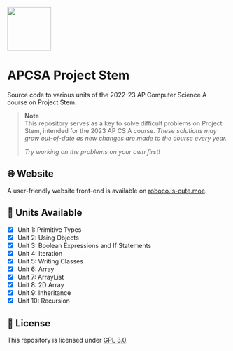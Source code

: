 <p><img src="https://raw.githubusercontent.com/ricky8k/APCSA-ProjectStem/main/icon.png" width="100"></p>

# APCSA Project Stem

Source code to various units of the 2022-23 AP Computer Science A course on Project Stem.

> **Note**  
> This repository serves as a key to solve difficult problems on Project Stem, intended for the 2023 AP CS A course. *These solutions may grow out-of-date as new changes are made to the course every year.*
>
> *Try working on the problems on your own first!*

## 🌐 Website
A user-friendly website front-end is available on [roboco.is-cute.moe](https://roboco.is-cute.moe/project-stem).
  
## 📃 Units Available
- [X] Unit 1: Primitive Types
- [X] Unit 2: Using Objects
- [X] Unit 3: Boolean Expressions and If Statements
- [X] Unit 4: Iteration
- [X] Unit 5: Writing Classes
- [X] Unit 6: Array
- [X] Unit 7: ArrayList
- [X] Unit 8: 2D Array
- [X] Unit 9: Inheritance
- [X] Unit 10: Recursion

## 📜 License
This repository is licensed under [GPL 3.0](https://raw.githubusercontent.com/ricky8k/APCSA-ProjectStem/main/LICENSE).

